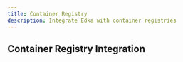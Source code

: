 ```yaml
---
title: Container Registry
description: Integrate Edka with container registries
---
```


## Container Registry Integration
